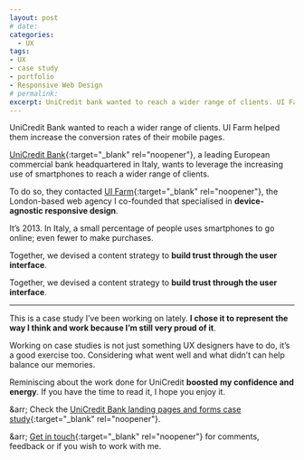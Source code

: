 ```yaml
---
layout: post
# date:
categories:
  - UX
tags:
- UX
- case study
- portfolio
- Responsive Web Design
# permalink:
excerpt: UniCredit bank wanted to reach a wider range of clients. UI Farm helped them increase the conversion rates of their mobile pages. UX case study by Silvia Maggi.
---
```

UniCredit Bank wanted to reach a wider range of clients. UI Farm helped them increase the conversion rates of their mobile pages.

[UniCredit Bank](https://unicredit.it/){:target="_blank" rel="noopener"}, a leading European commercial bank headquartered in Italy, wants to leverage the increasing use of smartphones to reach a wider range of clients.

To do so, they contacted [UI Farm](https://uifarm.co.uk/){:target="_blank" rel="noopener"}, the London-based web agency I co-founded that specialised in **device-agnostic responsive design**.

It’s 2013. In Italy, a small percentage of people uses smartphones to go online; even fewer to make purchases.

Together, we devised a content strategy to **build trust through the user interface**.

Together, we devised a content strategy to **build trust through the user interface**.

---

This is a case study I’ve been working on lately. **I chose it to represent the way I think and work because I’m still very proud of it**.

Working on case studies is not just something UX designers have to do, it’s a good exercise too. Considering what went well and what didn’t can help balance our memories.

Reminiscing about the work done for UniCredit **boosted my confidence and energy**. If you have the time to read it, I hope you enjoy it.

&arr; Check the [UniCredit Bank landing pages and forms case study](https://silviamaggidesign.com/portfolio/unicredit-landing-pages-and-forms/){:target="_blank" rel="noopener"}.

&arr; [Get in touch](https://silviamaggidesign.com/contacts-silviamaggi/){:target="_blank" rel="noopener"} for comments, feedback or if you wish to work with me.
